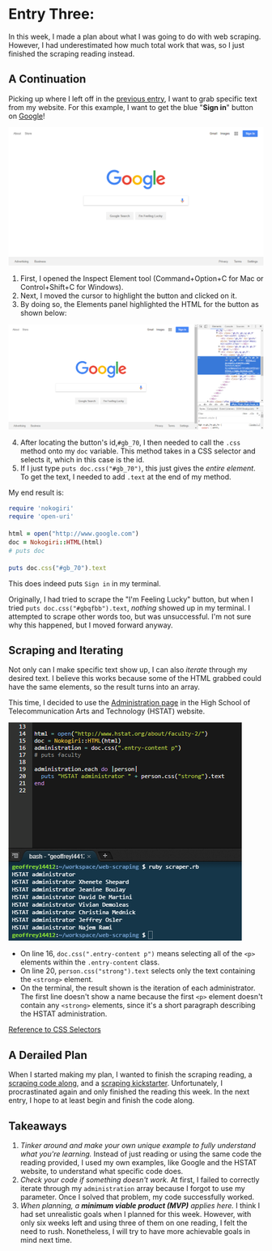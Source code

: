 # Entry Three:

In this week, I made a plan about what I was going to do with web scraping. However, I had underestimated how much total work that was, so I just finished the scraping reading instead.

## A Continuation

Picking up where I left off in the [previous entry](https://github.com/geoffreyl4412/independent-study/blob/master/entries/entry-two.md), I want to grab specific text from my website. For this example, I want to get the blue "**Sign in**" button on [Google](https://www.google.com/)!

![Google Screenshot](../images/google.PNG)

1. First, I opened the Inspect Element tool (Command+Option+C for Mac or Control+Shift+C for Windows).
2. Next, I moved the cursor to highlight the button and clicked on it.
3. By doing so, the Elements panel highlighted the HTML for the button as shown below:

![Google Inspect Element Screenshot](../images/google-inspect-element.PNG)

4. After locating the button's id,`#gb_70`, I then needed to call the `.css` method onto my `doc` variable. This method takes in a CSS selector and selects it, which in this case is the id.
5. If I just type `puts doc.css("#gb_70")`, this just gives the *entire element*. To get the text, I needed to add `.text` at the end of my method.

My end result is:
```ruby
require 'nokogiri'
require 'open-uri'

html = open("http://www.google.com")
doc = Nokogiri::HTML(html)
# puts doc

puts doc.css("#gb_70").text
```

This does indeed puts `Sign in` in my terminal.

Originally, I had tried to scrape the "I'm Feeling Lucky" button, but when I tried `puts doc.css("#gbqfbb").text`, *nothing* showed up in my terminal. I attempted to scrape other words too, but was unsuccessful. I'm not sure why this happened, but I moved forward anyway.

## Scraping and Iterating 

Not only can I make specific text show up, I can also *iterate* through my desired text. I believe this works because some of the HTML grabbed could have the same elements, so the result turns into an array.

This time, I decided to use the [Administration page](http://www.hstat.org/about/faculty-2/) in the High School of Telecommunication Arts and Technology (HSTAT) website.

![HSTAT Admin Scraping Screenshot](../images/hstat-admin-scraping.PNG)

* On line 16, `doc.css(".entry-content p")` means selecting all of the `<p>` elements within the `.entry-content` class.
* On line 20, `person.css("strong").text` selects only the text containing the `<strong>` element. 
* On the terminal, the result shown is the iteration of each administrator. The first line doesn't show a name because the first `<p>` element doesn't contain any `<strong>` elements, since it's a short paragraph describing the HSTAT administration.

[Reference to CSS Selectors](https://www.w3schools.com/cssref/css_selectors.asp)

## A Derailed Plan

When I started making my plan, I wanted to finish the scraping reading, a [scraping code along](https://github.com/learn-co-students/scraping-flatiron-code-along-001), and a [scraping kickstarter](https://github.com/learn-co-students/scraping-kickstarter-001). Unfortunately, I procrastinated again and only finished the reading this week. In the next entry, I hope to at least begin and finish the code along.

## Takeaways

1. *Tinker around and make your own unique example to fully understand what you're learning.* Instead of just reading or using the same code the reading provided, I used my own examples, like Google and the HSTAT website, to understand what specific code does.
2. *Check your code if something doesn't work.* At first, I failed to correctly iterate through my `administration` array because I forgot to use my parameter. Once I solved that problem, my code successfully worked.
3. *When planning, a **minimum viable product (MVP)** applies here.* I think I had set unrealistic goals when I planned for this week. However, with only six weeks left and using three of them on one reading, I felt the need to rush. Nonetheless, I will try to have more achievable goals in mind next time.